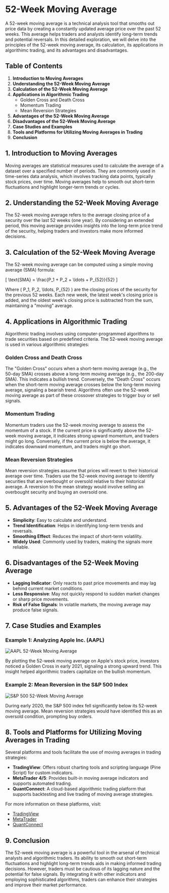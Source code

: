 # 52-Week Moving Average

A 52-week moving average is a technical analysis tool that smooths out price data by creating a constantly updated average price over the past 52 weeks. This average helps traders and analysts identify long-term trends and potential reversals. In this detailed exploration, we will delve into the principles of the 52-week moving average, its calculation, its applications in algorithimc trading, and its advantages and disadvantages.

## Table of Contents

1. **Introduction to Moving Averages**
2. **Understanding the 52-Week Moving Average**
3. **Calculation of the 52-Week Moving Average**
4. **Applications in Algorithmic Trading**
   - Golden Cross and Death Cross
   - Momentum Trading
   - Mean Reversion Strategies
5. **Advantages of the 52-Week Moving Average**
6. **Disadvantages of the 52-Week Moving Average**
7. **Case Studies and Examples**
8. **Tools and Platforms for Utilizing Moving Averages in Trading**
9. **Conclusion**

## 1. Introduction to Moving Averages

Moving averages are statistical measures used to calculate the average of a dataset over a specified number of periods. They are commonly used in time-series data analysis, which involves tracking data points, typically stock prices, over time. Moving averages help to smooth out short-term fluctuations and highlight longer-term trends or cycles.

## 2. Understanding the 52-Week Moving Average

The 52-week moving average refers to the average closing price of a security over the last 52 weeks (one year). By considering an extended period, this moving average provides insights into the long-term price trend of the security, helping traders and investors make more informed decisions.

## 3. Calculation of the 52-Week Moving Average

The 52-week moving average can be computed using a simple moving average (SMA) formula:

\[ \text{SMA} = \frac{P_1 + P_2 + \ldots + P_{52}}{52} \]

Where \( P_1, P_2, \ldots, P_{52} \) are the closing prices of the security for the previous 52 weeks. Each new week, the latest week's closing price is added, and the oldest week's closing price is subtracted from the sum, maintaining a "moving" average.

## 4. Applications in Algorithmic Trading

Algorithmic trading involves using computer-programmed algorithms to trade securities based on predefined criteria. The 52-week moving average is used in various algorithmic strategies:

### Golden Cross and Death Cross

The "Golden Cross" occurs when a short-term moving average (e.g., the 50-day SMA) crosses above a long-term moving average (e.g., the 200-day SMA). This indicates a bullish trend. Conversely, the "Death Cross" occurs when the short-term moving average crosses below the long-term moving average, signaling a bearish trend. Algorithms often use the 52-week moving average as part of these crossover strategies to trigger buy or sell signals.

### Momentum Trading

Momentum traders use the 52-week moving average to assess the momentum of a stock. If the current price is significantly above the 52-week moving average, it indicates strong upward momentum, and traders might go long. Conversely, if the current price is below the average, it indicates downward momentum, and traders might go short.

### Mean Reversion Strategies

Mean reversion strategies assume that prices will revert to their historical average over time. Traders use the 52-week moving average to identify securities that are overbought or oversold relative to their historical average. A reversion to the mean strategy would involve selling an overbought security and buying an oversold one.

## 5. Advantages of the 52-Week Moving Average

- **Simplicity**: Easy to calculate and understand.
- **Trend Identification**: Helps in identifying long-term trends and reversals.
- **Smoothing Effect**: Reduces the impact of short-term volatility.
- **Widely Used**: Commonly used by traders, making the signals more reliable.

## 6. Disadvantages of the 52-Week Moving Average

- **Lagging Indicator**: Only reacts to past price movements and may lag behind current market conditions.
- **Less Responsive**: May not quickly respond to sudden market changes or sharp price movements.
- **Risk of False Signals**: In volatile markets, the moving average may produce false signals.

## 7. Case Studies and Examples

### Example 1: Analyzing Apple Inc. (AAPL)

![AAPL 52-Week Moving Average](https://example.com/aapl-chart)

By plotting the 52-week moving average on Apple's stock price, investors noticed a Golden Cross in early 2021, signaling a strong upward trend. This insight helped algorithmic traders capitalize on the bullish momentum.

### Example 2: Mean Reversion in the S&P 500 Index

![S&P 500 52-Week Moving Average](https://example.com/sp500-chart)

During early 2020, the S&P 500 index fell significantly below its 52-week moving average. Mean reversion strategies would have identified this as an oversold condition, prompting buy orders.

## 8. Tools and Platforms for Utilizing Moving Averages in Trading

Several platforms and tools facilitate the use of moving averages in trading strategies:

- **TradingView**: Offers robust charting tools and scripting language (Pine Script) for custom indicators.
- **MetaTrader 4/5**: Provides built-in moving average indicators and supports automated trading.
- **QuantConnect**: A cloud-based algorithmic trading platform that supports backtesting and live trading of moving average strategies.

For more information on these platforms, visit:
- [TradingView](https://www.tradingview.com)
- [MetaTrader](https://www.metatrader4.com)
- [QuantConnect](https://www.quantconnect.com)

## 9. Conclusion

The 52-week moving average is a powerful tool in the arsenal of technical analysts and algorithmic traders. Its ability to smooth out short-term fluctuations and highlight long-term trends aids in making informed trading decisions. However, traders must be cautious of its lagging nature and the potential for false signals. By integrating it with other indicators and employing sophisticated algorithms, traders can enhance their strategies and improve their market performance.

